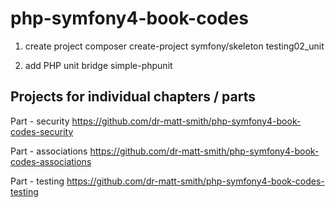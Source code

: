 # php-symfony4-book-codes


1. create project
composer create-project symfony/skeleton testing02_unit

2. add PHP unit bridge
 simple-phpunit


## Projects for individual chapters / parts

Part - security
https://github.com/dr-matt-smith/php-symfony4-book-codes-security

Part - associations
https://github.com/dr-matt-smith/php-symfony4-book-codes-associations

Part - testing
https://github.com/dr-matt-smith/php-symfony4-book-codes-testing

